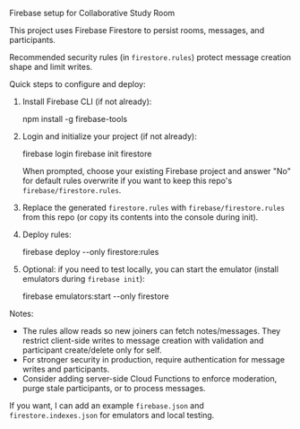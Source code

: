 Firebase setup for Collaborative Study Room

This project uses Firebase Firestore to persist rooms, messages, and participants.

Recommended security rules (in `firestore.rules`) protect message creation shape and limit writes.

Quick steps to configure and deploy:

1. Install Firebase CLI (if not already):

   npm install -g firebase-tools

2. Login and initialize your project (if not already):

   firebase login
   firebase init firestore

   When prompted, choose your existing Firebase project and answer "No" for default rules overwrite if you want to keep this repo's `firebase/firestore.rules`.

3. Replace the generated `firestore.rules` with `firebase/firestore.rules` from this repo (or copy its contents into the console during init).

4. Deploy rules:

   firebase deploy --only firestore:rules

5. Optional: if you need to test locally, you can start the emulator (install emulators during `firebase init`):

   firebase emulators:start --only firestore

Notes:
- The rules allow reads so new joiners can fetch notes/messages. They restrict client-side writes to message creation with validation and participant create/delete only for self.
- For stronger security in production, require authentication for message writes and participants.
- Consider adding server-side Cloud Functions to enforce moderation, purge stale participants, or to process messages.

If you want, I can add an example `firebase.json` and `firestore.indexes.json` for emulators and local testing.
